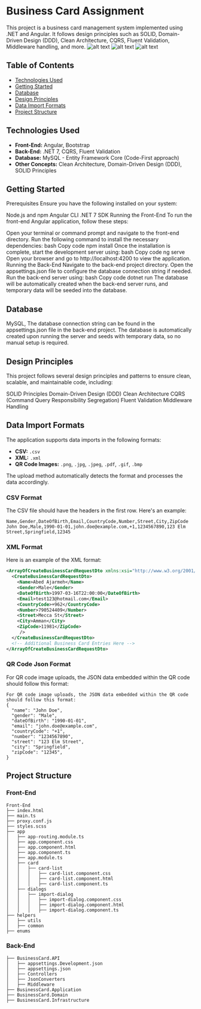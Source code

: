 # Business Card Assignment

This project is a business card management system implemented using .NET and Angular. It follows design principles such as SOLID, Domain-Driven Design (DDD), Clean Architecture, CQRS, Fluent Validation, Middleware handling, and more.
![alt text](https://github.com/Lanaya97/Business-Card-Assignment/blob/master/1.png?raw=true)
![alt text](https://github.com/Lanaya97/Business-Card-Assignment/blob/master/2.png?raw=true)
![alt text](https://github.com/Lanaya97/Business-Card-Assignment/blob/master/3.png?raw=true)

## Table of Contents
- [Technologies Used](#technologies-used)
- [Getting Started](#getting-started)
- [Database](#database)
- [Design Principles](#design-principles)
- [Data Import Formats](#data-import-formats)
- [Project Structure](#project-structure)

## Technologies Used
- **Front-End:** Angular, Bootstrap
- **Back-End:** .NET 7, CQRS, Fluent Validation
- **Database:** MySQL - Entity Framework Core (Code-First approach)
- **Other Concepts:** Clean Architecture, Domain-Driven Design (DDD), SOLID Principles

## Getting Started
Prerequisites
Ensure you have the following installed on your system:

Node.js and npm
Angular CLI
.NET 7 SDK
Running the Front-End
To run the front-end Angular application, follow these steps:

Open your terminal or command prompt and navigate to the front-end directory.
Run the following command to install the necessary dependencies:
bash
Copy code
npm install
Once the installation is complete, start the development server using:
bash
Copy code
ng serve
Open your browser and go to http://localhost:4200 to view the application.
Running the Back-End
Navigate to the back-end project directory.
Open the appsettings.json file to configure the database connection string if needed.
Run the back-end server using:
bash
Copy code
dotnet run
The database will be automatically created when the back-end server runs, and temporary data will be seeded into the database.

## Database
MySQL, The database connection string can be found in the appsettings.json file in the back-end project. The database is automatically created upon running the server and seeds with temporary data, so no manual setup is required.
## Design Principles
This project follows several design principles and patterns to ensure clean, scalable, and maintainable code, including:

SOLID Principles
Domain-Driven Design (DDD)
Clean Architecture
CQRS (Command Query Responsibility Segregation)
Fluent Validation
Middleware Handling

## Data Import Formats

The application supports data imports in the following formats:

- **CSV:** `.csv`
- **XML:** `.xml`
- **QR Code Images:** `.png`, `.jpg`, `.jpeg`, `.pdf`, `.gif`, `.bmp`

The upload method automatically detects the format and processes the data accordingly.

### CSV Format
The CSV file should have the headers in the first row. Here's an example:

```csv
Name,Gender,DateOfBirth,Email,CountryCode,Number,Street,City,ZipCode
John Doe,Male,1990-01-01,john.doe@example.com,+1,1234567890,123 Elm Street,Springfield,12345
```
### XML Format
Here is an example of the XML format:

```xml
<ArrayOfCreateBusinessCardRequestDto xmlns:xsi="http://www.w3.org/2001/XMLSchema-instance" xmlns:xsd="http://www.w3.org/2001/XMLSchema">
  <CreateBusinessCardRequestDto>
    <Name>Abed Ajarmeh</Name>
    <Gender>Male</Gender>
    <DateOfBirth>1997-03-16T22:00:00</DateOfBirth>
    <Email>test123@hotmail.com</Email>
    <CountryCode>+962</CountryCode>
    <Number>790524409</Number>
    <Street>Mecca St</Street>
    <City>Amman</City>
    <ZipCode>11981</ZipCode>
     />
  </CreateBusinessCardRequestDto>
  <!-- Additional Business Card Entries Here -->
</ArrayOfCreateBusinessCardRequestDto>
```
### QR Code Json Format
For QR code image uploads, the JSON data embedded within the QR code should follow this format:

```QR Code
For QR code image uploads, the JSON data embedded within the QR code should follow this format:
{
  "name": "John Doe",
  "gender": "Male",
  "dateOfBirth": "1990-01-01",
  "email": "john.doe@example.com",
  "countryCode": "+1",
  "number": "1234567890",
  "street": "123 Elm Street",
  "city": "Springfield",
  "zipCode": "12345",
}
```
## Project Structure

### Front-End

```plaintext
Front-End
├── index.html
├── main.ts
├── proxy.conf.js
├── styles.scss
├── app
│   ├── app-routing.module.ts
│   ├── app.component.css
│   ├── app.component.html
│   ├── app.component.ts
│   ├── app.module.ts
│   ├── card
│   │   ├── card-list
│   │   │   ├── card-list.component.css
│   │   │   ├── card-list.component.html
│   │   │   ├── card-list.component.ts
│   ├── dialogs
│   │   ├── import-dialog
│   │   │   ├── import-dialog.component.css
│   │   │   ├── import-dialog.component.html
│   │   │   ├── import-dialog.component.ts
├── helpers
│   ├── utils
│   ├── common
├── enums
```
### Back-End

```Back-End
├── BusinessCard.API
│   ├── appsettings.Development.json
│   ├── appsettings.json
│   ├── Controllers
│   ├── JsonConverters
│   ├── Middleware
├── BusinessCard.Application
├── BusinessCard.Domain
├── BusinessCard.Infrastructure
```

